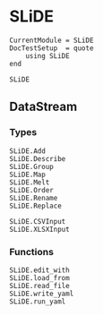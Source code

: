 # SLiDE

```@meta
CurrentModule = SLiDE
DocTestSetup  = quote
    using SLiDE
end
```

```@docs
SLiDE
```

## DataStream

### Types

```@docs
SLiDE.Add
SLiDE.Describe
SLiDE.Group
SLiDE.Map
SLiDE.Melt
SLiDE.Order
SLiDE.Rename
SLiDE.Replace
```

```@docs
SLiDE.CSVInput
SLiDE.XLSXInput
```

### Functions

```@docs
SLiDE.edit_with
SLiDE.load_from
SLiDE.read_file
SLiDE.write_yaml
SLiDE.run_yaml
```